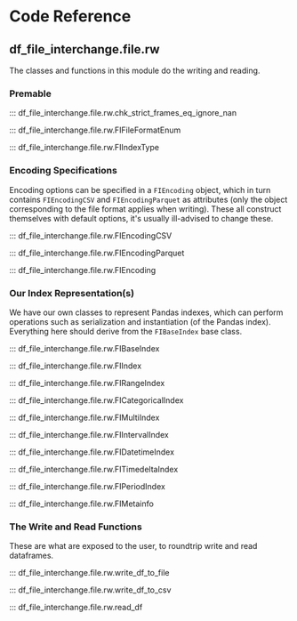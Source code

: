 # Code Reference

## df_file_interchange.file.rw

The classes and functions in this module do the writing and reading.

### Premable

::: df_file_interchange.file.rw.chk_strict_frames_eq_ignore_nan

::: df_file_interchange.file.rw.FIFileFormatEnum

::: df_file_interchange.file.rw.FIIndexType


### Encoding Specifications

Encoding options can be specified in a `FIEncoding` object, which in turn contains `FIEncodingCSV` and `FIEncodingParquet` as attributes (only the object corresponding to the file format applies when writing). These all construct themselves with default options, it's usually ill-advised to change these.

::: df_file_interchange.file.rw.FIEncodingCSV

::: df_file_interchange.file.rw.FIEncodingParquet

::: df_file_interchange.file.rw.FIEncoding

### Our Index Representation(s)

We have our own classes to represent Pandas indexes, which can perform operations such as serialization and instantiation (of the Pandas index). Everything here should derive from the `FIBaseIndex` base class.

::: df_file_interchange.file.rw.FIBaseIndex

::: df_file_interchange.file.rw.FIIndex

::: df_file_interchange.file.rw.FIRangeIndex

::: df_file_interchange.file.rw.FICategoricalIndex

::: df_file_interchange.file.rw.FIMultiIndex

::: df_file_interchange.file.rw.FIIntervalIndex

::: df_file_interchange.file.rw.FIDatetimeIndex

::: df_file_interchange.file.rw.FITimedeltaIndex

::: df_file_interchange.file.rw.FIPeriodIndex

::: df_file_interchange.file.rw.FIMetainfo


### The Write and Read Functions

These are what are exposed to the user, to roundtrip write and read dataframes.

::: df_file_interchange.file.rw.write_df_to_file

::: df_file_interchange.file.rw.write_df_to_csv

::: df_file_interchange.file.rw.read_df